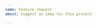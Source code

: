 ```yaml
---
name: Feature request
about: Suggest an idea for this project

---
```

<!--- Feature requests are somewhat handled in the repository. The best place to discuss these ideas would be on the discord: https://discord.com/invite/vGbtpvq -->

